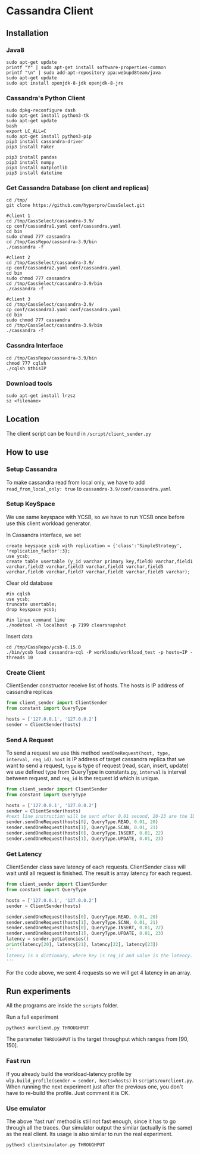 # Cassandra Client

## Installation
### Java8

    sudo apt-get update
    printf "Y" | sudo apt-get install software-properties-common
    printf "\n" | sudo add-apt-repository ppa:webupd8team/java
    sudo apt-get update
    sudo apt install openjdk-8-jdk openjdk-8-jre

### Cassandra's Python Client
    sudo dpkg-reconfigure dash
    sudo apt-get install python3-tk
    sudo apt-get update
    bash
    export LC_ALL=C
    sudo apt-get install python3-pip
    pip3 install cassandra-driver
    pip3 install Faker

    pip3 install pandas
    pip3 install numpy
    pip3 install matplotlib
    pip3 install datetime
  
### Get Cassandra Database (on client and replicas)
    cd /tmp/
    git clone https://github.com/hyperpro/CassSelect.git
    
    #client 1
    cd /tmp/CassSelect/cassandra-3.9/
    cp conf/cassandra1.yaml conf/cassandra.yaml
    cd bin
    sudo chmod 777 cassandra
    cd /tmp/CassRepo/cassandra-3.9/bin
    ./cassandra -f

    #client 2
    cd /tmp/CassSelect/cassandra-3.9/
    cp conf/cassandra2.yaml conf/cassandra.yaml
    cd bin
    sudo chmod 777 cassandra
    cd /tmp/CassSelect/cassandra-3.9/bin
    ./cassandra -f
    
    #client 3
    cd /tmp/CassSelect/cassandra-3.9/
    cp conf/cassandra3.yaml conf/cassandra.yaml
    cd bin
    sudo chmod 777 cassandra
    cd /tmp/CassSelect/cassandra-3.9/bin
    ./cassandra -f

### Cassndra Interface
    cd /tmp/CassRepo/cassandra-3.9/bin
    chmod 777 cqlsh
    ./cqlsh $thisIP 

### Download tools

    sudo apt-get install lrzsz
    sz <filename>
 
## Location
The client script can be found in `/script/client_sender.py`

## How to use

### Setup Cassandra
To make cassandra read from local only, we have to add `read_from_local_only: true` to `cassandra-3.9/conf/cassandra.yaml`

### Setup KeySpace
We use same keyspace with YCSB, so we have to run YCSB once before use this client workload generator.

In Cassandra interface, we set

    create keyspace ycsb with replication = {'class':'SimpleStrategy', 'replication_factor':3};
    use ycsb;
    create table usertable (y_id varchar primary key,field0 varchar,field1 varchar,field2 varchar,field3 varchar,field4 varchar,field5 varchar,field6 varchar,field7 varchar,field8 varchar,field9 varchar);

Clear old database

    #in cqlsh
    use ycsb;
    truncate usertable;
    drop keyspace ycsb;
    
    #in linux command line
    ./nodetool -h localhost -p 7199 clearsnapshot

Insert data

    cd /tmp/CassRepo/ycsb-0.15.0
    ./bin/ycsb load cassandra-cql -P workloads/workload_test -p hosts=IP -threads 10



### Create Client
ClientSender constructor receive list of hosts. The hosts is IP address of cassandra replicas
```python
from client_sender import ClientSender
from constant import QueryType

hosts = ['127.0.0.1', '127.0.0.2']
sender = ClientSender(hosts)
```

### Send A Request
To send a request we use this method `sendOneRequest(host, type, interval, req_id)`. `host` is IP address of target cassandra replica that we want to send a request, `type` is type of request (read, scan, insert, update) we use defined type from QueryType in constants.py, `interval` is interval between request, and `req_id` is the request id which is unique. 
```python
from client_sender import ClientSender
from constant import QueryType

hosts = ['127.0.0.1', '127.0.0.2']
sender = ClientSender(hosts)
#next line instruction will be sent after 0.01 second, 20-23 are the IDs of requests.
sender.sendOneRequest(hosts[0], QueryType.READ, 0.01, 20) 
sender.sendOneRequest(hosts[1], QueryType.SCAN, 0.01, 21)
sender.sendOneRequest(hosts[0], QueryType.INSERT, 0.01, 22)
sender.sendOneRequest(hosts[1], QueryType.UPDATE, 0.01, 23)
```

### Get Latency
ClientSender class save latency of each requests. ClientSender class will wait until all request is finished. The result is array latency for each request.
```python
from client_sender import ClientSender
from constant import QueryType

hosts = ['127.0.0.1', '127.0.0.2']
sender = ClientSender(hosts)

sender.sendOneRequest(hosts[0], QueryType.READ, 0.01, 20) 
sender.sendOneRequest(hosts[1], QueryType.SCAN, 0.01, 21)
sender.sendOneRequest(hosts[0], QueryType.INSERT, 0.01, 22)
sender.sendOneRequest(hosts[1], QueryType.UPDATE, 0.01, 23)
latency = sender.getLatencies()
print(latency[20], latency[21], latency[22], latency[23])
'''
latency is a dictionary, where key is req_id and value is the latency.
'''
```
For the code above, we sent 4 requests so we will get 4 latency in an array.

## Run experiments

All the programs are inside the `scripts` folder.

Run a full experiment

    python3 ourclient.py THROUGHPUT
    
The parameter `THROUGHPUT` is the target throughput which ranges from [90, 150].

### Fast run

If you already build the workload-latency profile by `wlp.build_profile(sender = sender, hosts=hosts)` in `scripts/ourclient.py`.
When running the next experiment just after the previous one, you don't have to re-build the profile. Just comment it is OK.

### Use emulator

The above 'fast run' method is still not fast enough, since it has to go through all the traces. Our simulator output the similar (actually is the same)
as the real client. Its usage is also similar to run the real experiment.

    python3 clientsimulator.py THROUGHPUT



